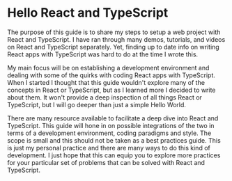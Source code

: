 Hello React and TypeScript
=======

The purpose of this guide is to share my steps to setup a web project with React and TypeScript. I have ran through many demos, tutorials, and videos on React and TypeScript separately. Yet, finding up to date info on writing React apps with TypeScript was hard to do at the time I wrote this.

My main focus will be on establishing a development environment and dealing with some of the quirks with coding React apps with TypeScript. When I started I thought that this guide wouldn't explore many of the concepts in React or TypeScript, but as I learned more I decided to write about them. It won't provide a deep inspection of all things React or TypeScript, but I will go deeper than just a simple Hello World. 

There are many resource available to facilitate a deep dive into React and TypeScript. This guide will hone in on possible integrations of the two in terms of a development environment, coding paradigms and style. The scope is small and this should not be taken as a best practices guide. This is just my personal practice and there are many ways to do this kind of development. I just hope that this can equip you to explore more practices for your particular set of problems that can be solved with React and TypeScript.
